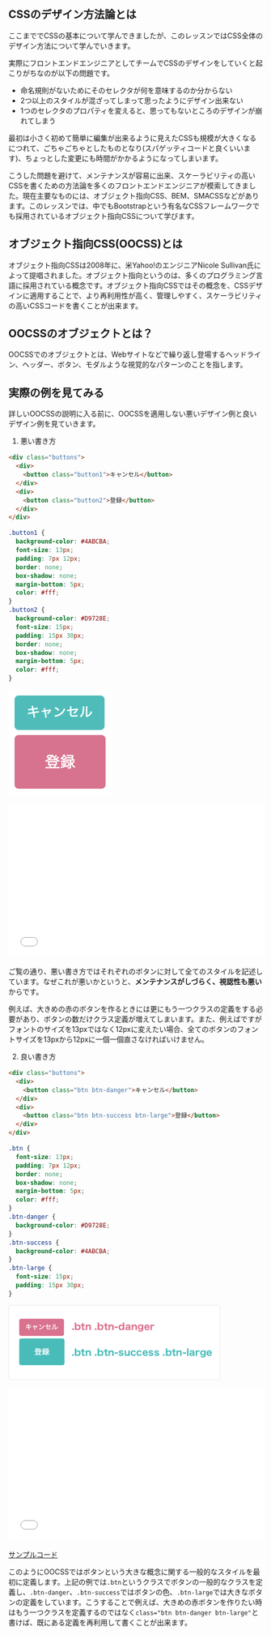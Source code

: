 ## CSSのデザイン方法論とは

ここまででCSSの基本について学んできましたが、このレッスンではCSS全体のデザイン方法について学んでいきます。

実際にフロントエンドエンジニアとしてチームでCSSのデザインをしていくと起こりがちなのが以下の問題です。

- 命名規則がないためにそのセレクタが何を意味するのか分からない
- 2つ以上のスタイルが混ざってしまって思ったようにデザイン出来ない
- 1つのセレクタのプロパティを変えると、思ってもないところのデザインが崩れてしまう

最初は小さく初めて簡単に編集が出来るように見えたCSSも規模が大きくなるにつれて、ごちゃごちゃとしたものとなり(スパゲッティコードと良くいいます)、ちょっとした変更にも時間がかかるようになってしまいます。

こうした問題を避けて、メンテナンスが容易に出来、スケーラビリティの高いCSSを書くための方法論を多くのフロントエンドエンジニアが模索してきました。現在主要なものには、オブジェクト指向CSS、BEM、SMACSSなどがあります。このレッスンでは、中でもBootstrapという有名なCSSフレームワークでも採用されているオブジェクト指向CSSについて学びます。

## オブジェクト指向CSS(OOCSS)とは

オブジェクト指向CSSは2008年に、米Yahoo!のエンジニアNicole Sullivan氏によって提唱されました。オブジェクト指向というのは、多くのプログラミング言語に採用されている概念です。オブジェクト指向CSSではその概念を、CSSデザインに適用することで、より再利用性が高く、管理しやすく、スケーラビリティの高いCSSコードを書くことが出来ます。

## OOCSSのオブジェクトとは？

OOCSSでのオブジェクトとは、Webサイトなどで繰り返し登場するヘッドライン、ヘッダー、ボタン、モダルような視覚的なパターンのことを指します。


## 実際の例を見てみる

詳しいOOCSSの説明に入る前に、OOCSSを適用しない悪いデザイン例と良いデザイン例を見ていきます。

1. 悪い書き方

```html
<div class="buttons">
  <div>
    <button class="button1">キャンセル</button>
  </div>
  <div>
    <button class="button2">登録</button>
  </div>
</div>
```

```css
.button1 {
  background-color: #4ABCBA;
  font-size: 13px;
  padding: 7px 12px;
  border: none;
  box-shadow: none;
  margin-bottom: 5px;
  color: #fff;
}
.button2 {
  background-color: #D9728E;
  font-size: 15px;
  padding: 15px 30px;
  border: none;
  box-shadow: none;
  margin-bottom: 5px;
  color: #fff;
}
```

![ボタン - 悪い例](./images/buttons1.png)

<iframe width="100%" height="300" src="//jsfiddle.net/codegrit_hiro/64y2pqhu/embedded/html,css,result/dark/" allowfullscreen="allowfullscreen" allowpaymentrequest frameborder="0"></iframe>

ご覧の通り、悪い書き方ではそれぞれのボタンに対して全てのスタイルを記述しています。なぜこれが悪いかというと、**メンテナンスがしづらく、視認性も悪い**からです。

例えば、大きめの赤のボタンを作るときには更にもう一つクラスの定義をする必要があり、ボタンの数だけクラス定義が増えてしまいます。また、例えばですがフォントのサイズを13pxではなく12pxに変えたい場合、全てのボタンのフォントサイズを13pxから12pxに一個一個直さなければいけません。

2. 良い書き方

```html
<div class="buttons">
  <div>
    <button class="btn btn-danger">キャンセル</button>
  </div>
  <div>
    <button class="btn btn-success btn-large">登録</button>
  </div>
</div>
```

```css
.btn {
  font-size: 13px;
  padding: 7px 12px;
  border: none;
  box-shadow: none;
  margin-bottom: 5px;
  color: #fff;
}
.btn-danger {
  background-color: #D9728E;
}
.btn-success {
  background-color: #4ABCBA;
}
.btn-large {
  font-size: 15px;
  padding: 15px 30px;
}
```

![ボタン - 良い例](./images/buttons2.png)

<iframe width="100%" height="300" src="//jsfiddle.net/codegrit_hiro/0vtayxop/1/embedded/html,css,result/dark/" allowfullscreen="allowfullscreen" allowpaymentrequest frameborder="0"></iframe>

[サンプルコード](https://github.com/codegrit-jp-students/codegrit-html-css-lesson05-sample-buttons-with-oocss)


このようにOOCSSではボタンという大きな概念に関する一般的なスタイルを最初に定義します。上記の例では`.btn`というクラスでボタンの一般的なクラスを定義し、`.btn-danger`、`.btn-success`ではボタンの色、`.btn-large`では大きなボタンの定義をしています。こうすることで例えば、大きめの赤ボタンを作りたい時はもう一つクラスを定義するのではなく`class="btn btn-danger btn-large"`と書けば、既にある定義を再利用して書くことが出来ます。